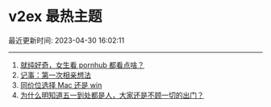 # v2ex 最热主题

最近更新时间: 2023-04-30 16:02:11

--- 
1. [就纯好奇，女生看 pornhub 都看点啥？](https://www.v2ex.com/t/936518) 
2. [记事：第一次相亲想法](https://www.v2ex.com/t/936509) 
3. [同价位选择 Mac 还是 win](https://www.v2ex.com/t/936555) 
4. [为什么明知道五一到处都是人，大家还是不顾一切的出门？](https://www.v2ex.com/t/936567) 
